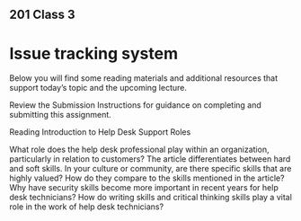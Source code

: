 ## 201 Class 3
# Issue tracking system

Below you will find some reading materials and additional resources that support today’s topic and the upcoming lecture.

Review the Submission Instructions for guidance on completing and submitting this assignment.

Reading
Introduction to Help Desk Support Roles

What role does the help desk professional play within an organization, particularly in relation to customers?
The article differentiates between hard and soft skills. In your culture or community, are there specific skills that are highly valued? How do they compare to the skills mentioned in the article?
Why have security skills become more important in recent years for help desk technicians?
How do writing skills and critical thinking skills play a vital role in the work of help desk technicians?
